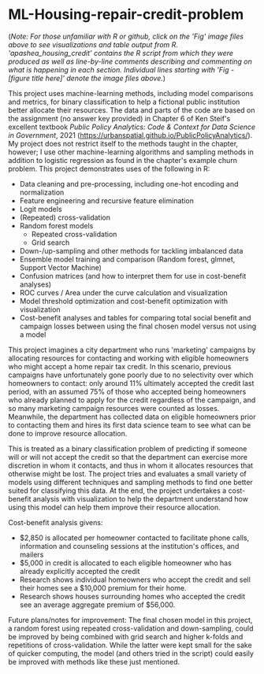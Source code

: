 # ML-Housing-repair-credit-problem
(*Note: For those unfamiliar with R or github, click on the 'Fig' image files above to see visualizations and table output from R. 'apashea_housing_credit' contains the R script from which they were produced as well as line-by-line comments describing and commenting on what is happening in each section. Individual lines starting with 'Fig - [figure title here]' denote the image files above.*)

This project uses machine-learning methods, including model comparisons and metrics, for binary classification to help a fictional public institution better allocate their resources. The data and parts of the code are based on the assignment (no answer key provided) in Chapter 6 of Ken Steif's excellent textbook *Public Policy Analytics: Code & Context for Data Science in Government*, 2021 (https://urbanspatial.github.io/PublicPolicyAnalytics/). My project does not restrict itself to the methods taught in the chapter, however; I use other machine-learning algorithms and sampling methods in addition to logistic regression as found in the chapter's example churn problem. This project demonstrates uses of the following in R:
- Data cleaning and pre-processing, including one-hot encoding and normalization
- Feature engineering and recursive feature elimination
- Logit models
- (Repeated) cross-validation
- Random forest models
    - Repeated cross-validation
    - Grid search
- Down-/up-sampling and other methods for tackling imbalanced data
- Ensemble model training and comparison (Random forest, glmnet, Support Vector Machine)
- Confusion matrices (and how to interpret them for use in cost-benefit analyses)
- ROC curves / Area under the curve calculation and visualization
- Model threshold optimization and cost-benefit optimization with visualization
- Cost-benefit analyses and tables for comparing total social benefit and campaign losses between using the final chosen model versus not using a model


This project imagines a city department who runs 'marketing' campaigns by allocating resources for contacting and working with eligible homeowners who might accept a home repair tax credit. In this scenario, previous campaigns have unfortunately gone poorly due to no selectivity over which homeowners to contact: only around 11% ultimately accepted the credit last period, with an assumed 75% of those who accepted being homeowners who already planned to apply for the credit regardless of the campaign, and so many marketing campaign resources were counted as losses. Meanwhile, the department has collected data on eligible homeowners prior to contacting them and hires its first data science team to see what can be done to improve resource allocation.

This is treated as a binary classification problem of predicting if someone will or will not accept the credit so that the department can exercise more discretion in whom it contacts, and thus in whom it allocates resources that otherwise might be lost. The project tries and evaluates a small variety of models using different techniques and sampling methods to find one better suited for classifying this data. At the end, the project undertakes a cost-benefit analysis with visualization to help the department understand how using this model can help them improve their resource allocation.

Cost-benefit analysis givens:
- $2,850 is allocated per homeowner contacted to facilitate phone calls, information and counseling sessions at the institution's offices, and mailers
- $5,000 in credit is allocated to each eligible homeowner who has already explicitly accepted the credit
- Research shows individual homeowners who accept the credit and sell their homes see a $10,000 premium for their home.
- Research shows houses surrounding homes who accepted the credit see an average aggregate premium of $56,000.

Future plans/notes for improvement: 
The final chosen model in this project, a random forest using repeated cross-validation and down-sampling, could be improved by being combined with grid search and higher k-folds and repetitions of cross-validation. While the latter were kept small for the sake of quicker computing, the model (and others tried in the script) could easily be improved with methods like these just mentioned.
